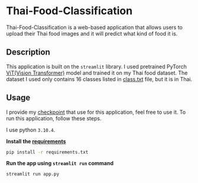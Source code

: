 # Thai-Food-Classification
 
Thai-Food-Classification is a web-based application that allows users to upload their Thai food images and it will predict what kind of food it is.

## Description

This application is built on the `streamlit` library. I used pretrained PyTorch [ViT(Vision Transformer)](https://github.com/lucidrains/vit-pytorch) model and trained it on my Thai food dataset. The dataset I used only contains 16 classes listed in [class.txt](class.txt) file, but it is in Thai.

## Usage

I provide my [checkpoint](model_pretrained_True.pth) that use for this application, feel free to use it. To run this application, follow these steps.

I use python `3.10.4`.

**Install the [requirements](requirements.txt)**

```bash
pip install -r requirements.txt
```

**Run the app using `streamlit run` command**
```bash
streamlit run app.py
```


